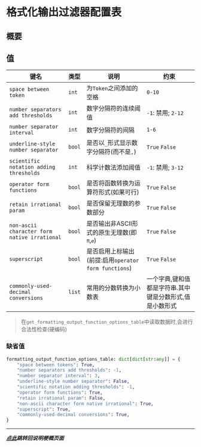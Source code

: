 # 格式化输出过滤器配置表  

## 概要  

## 值  
| 键名                                           | 类型     | 说明                                       | 约束                            |
|----------------------------------------------|--------|------------------------------------------|-------------------------------|  
| `space between token`                        | `int`  | 为`Token`之间添加的空格                          | `0-10`                        |
| `number separators add thresholds`           | `int`  | 数字分隔符的连续阈值                               | `-1`: 禁用; `2-12`              |
| `number separator interval`                  | `int`  | 数字分隔符的间隔                                 | `1-6`                         |  
| `underline-style number separator`           | `bool` | 是否以`_`形式显示数字分隔符(而不是`,`)                  | `True` `False`                |
| `scientific notation adding thresholds`      | `int`  | 科学计数法添加阈值                                | `-1`: 禁用; `3-12`              |
| `operator form functions`                    | `bool` | 是否将函数转换为运算符形式(如果可行)                      | `True` `False`                |  
| `retain irrational param`                    | `bool` | 是否保留无理数的参数部分                             | `True` `False`                |
| `non-ascii character form native irrational` | `bool` | 是否输出非ASCII形式的原生无理数(即`π`,`𝑒`)            | `True` `False`                |
| `superscript`                                | `bool` | 是否启用上标输出(前提:启用`operator form functions`) | `True` `False`                |  
| `commonly-used-decimal conversions`          | `list` | 常用的分数转换为小数表                              | 一个字典,键和值都是字符串.其中键是分数形式,值是小数形式 |  


> 在`get_formatting_output_function_options_table`中读取数据时,会进行合法性检查(硬编码)

### 缺省值  

```python
formatting_output_function_options_table: dict[dict[str:any]] = {
    "space between tokens": True,
    "number separators add thresholds": -1,
    "number separator interval": 3,
    "underline-style number separator": False,
    "scientific notation adding thresholds": -1,
    "operator form functions": True,
    "retain irrational param": False,
    "non-ascii character form native irrational": True,
    "superscript": True,
    "commonly-used-decimal conversions": True,
}
```
---

***[点此](../项目说明梗概.md)跳转回说明梗概页面***